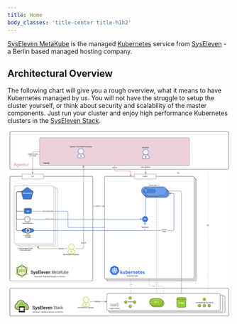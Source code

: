 ```yaml
---
title: Home
body_classes: 'title-center title-h1h2'
---
```


[SysEleven MetaKube](https://metakube.syseleven.de) is the managed [Kubernetes](https://kubernetes.io/) service from [SysEleven](https://www.syseleven.de) - a Berlin based managed hosting company.

## Architectural Overview

The following chart will give you a rough overview, what it means to have Kubernetes managed by us. You will not have the struggle to setup the cluster yourself, or think about security and scalability of the master components. Just run your cluster and enjoy high performance Kubernetes clusters in the [SysEleven Stack](https://www.syseleven.de/syseleven-stack/).

![MetaKube Architecture Overview](metakube-overview.png)